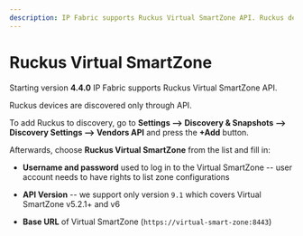 ```yaml
---
description: IP Fabric supports Ruckus Virtual SmartZone API. Ruckus devices are discovered only through API.
---
```


# Ruckus Virtual SmartZone

Starting version **4.4.0** IP Fabric supports Ruckus Virtual SmartZone API.

Ruckus devices are discovered only through API.

To add Ruckus to discovery, go to **Settings --> Discovery & Snapshots --> Discovery Settings --> Vendors API** and press the **+Add** button.

Afterwards, choose **Ruckus Virtual SmartZone** from the list and fill in:

- **Username and password** used to log in to the Virtual SmartZone -- user account needs to have rights to list zone configurations

- **API Version** -- we support only version `9.1` which covers Virtual SmartZone v5.2.1+ and v6

- **Base URL** of Virtual SmartZone (`https://virtual-smart-zone:8443`)

